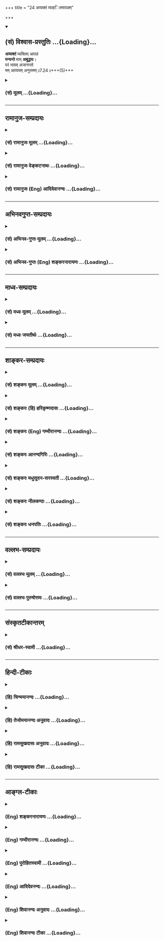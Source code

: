 +++
title = "24 अव्यक्तं व्यक्ितमापन्नम्"

+++
<div class="js_include" newlevelforh1="2" title="(सं) विश्वास-प्रस्तुतिः" unfilled url="/mahAbhAratam/vyAsaH/shlokashaH/06-bhIShma-parva/03-bhagavad-gItA-parva/saMskRtam/vishvAsa-prastutiH/07_jnAna-vijnAna-yogaH/24_avyaktaM_vyakitam.md">
<details open><summary><h2>(सं) विश्वास-प्रस्तुतिः ...{Loading}...</h2></summary>

**अव्यक्तं** व्यक्तिम् आपन्नं  
**मन्यन्ते** माम् **अबुद्धयः**।  
परं भावम् अजानन्तो  
मम् आव्ययम् अनुत्तमम्॥7.24॥+++(5)+++
</details>
</div>
<div class="js_include collapsed" newlevelforh1="3" title="(सं) मूलम्" unfilled url="/mahAbhAratam/vyAsaH/shlokashaH/06-bhIShma-parva/03-bhagavad-gItA-parva/saMskRtam/mUlam/07_jnAna-vijnAna-yogaH/24_avyaktaM_vyakitam.md">
<details><summary><h3>(सं) मूलम् ...{Loading}...</h3></summary>

अव्यक्तं व्यक्तिमापन्नं मन्यन्ते मामबुद्धयः।  
परं भावमजानन्तो ममाव्ययमनुत्तमम्।।7.24।।
</details>
</div>


_________________
## रामानुज-सम्प्रदायः
<div class="js_include collapsed" newlevelforh1="3" title="(सं) रामानुजः मूलम्" unfilled url="/mahAbhAratam/vyAsaH/shlokashaH/06-bhIShma-parva/03-bhagavad-gItA-parva/saMskRtam/rAmAnujaH/mUlam/07_jnAna-vijnAna-yogaH/24_avyaktaM_vyakitam.md">
<details><summary><h3>(सं) रामानुजः मूलम् ...{Loading}...</h3></summary>

।।7.24।। सर्वैः कर्मभिः आराध्यः अहं सर्वेश्वरः
वाङ्मनसापरिच्छेद्यस्वरूपस्वभावः परमकारुण्याद् आश्रितवात्सल्यात् च
सर्वसमाश्रयणीयत्वाय अजहत्स्वभाव एव वसुदेवसूनुः अवतीर्ण इति **मम** एवं
**परं भावम् अव्ययम् अनुत्तमम् अजानन्तः** प्राकृतराजसूनुसमानम् इतः
पूर्वम् अनभिव्यक्तम् इदानीं कर्मवशाद् जन्मविशेषं प्राप्य **व्यक्तिम्
आपन्नं** प्राप्तं **माम् अबुद्धयो मन्यन्ते** अतो मां न श्रयन्ते न
कर्मभिः आराधयन्ति च। कुत एवं न प्रकाश्यते इति अत्र आह

</details>
</div>
<div class="js_include collapsed" newlevelforh1="3" title="(सं) रामानुजः वेङ्कटनाथः" unfilled url="/mahAbhAratam/vyAsaH/shlokashaH/06-bhIShma-parva/03-bhagavad-gItA-parva/saMskRtam/rAmAnujaH/venkaTanAthaH/07_jnAna-vijnAna-yogaH/24_avyaktaM_vyakitam.md">
<details><summary><h3>(सं) रामानुजः वेङ्कटनाथः ...{Loading}...</h3></summary>

  
  
।।7.24।। ननु फलान्तरदेवतान्तरवासनया हि त्वद्विषयज्ञानप्रतिबन्ध उक्तः
त्वत्साक्षात्काराभावे हि तदुपपत्तिः त्वयि कारुण्यादिगुणप्रेरिते
सर्वसमाश्रयणीयत्वायावतारवशादशेषजननयनगोचरे कथं त्वत्परित्याग
इत्यत्रोत्तरम् अव्यक्तं व्यक्तिमापन्नम् इत्यभिप्रायेणाह इतरे त्विति।
इतरे चतुर्विधसुकृतिभ्योऽन्ये। परं भावम् इत्यनेनाभिप्रेतं
निरतिशयपरत्वसौलभ्यरूपं स्वभावं दर्शयतिसर्वैः कर्मभिरित्यादिना अवतीर्ण
इत्यन्तेन। अजहत्स्वभाव इत्यव्ययशब्दाभिप्रेतोक्तिः। अस्मादुत्तमं
नास्तीत्यनुत्तमम् अनवधिकातिशयमित्यर्थः। अत्रअव्यक्तं व्यक्तिमापन्नम्
इत्येतत्सामर्थ्यादवतारविषयत्वम् तत्रापिमाम्
इत्यस्यौचित्यादवतारविशेषविषयत्वं च
सिद्धमित्यभिप्रेत्योक्तंवसुदेवसूनुरवतीर्ण इतिप्राकृतराजसूनुसमानमिति च।
इदं सर्वावतारोपलक्षणतया विशेषोदाहरणमात्रं वा। अव्यक्तं व्यक्तिमापन्नम्
इत्यनयोरर्थान्तरभ्रमव्युदासायाहप्राकृतेत्यादि। मन्दमतिबोद्धव्यतया
निन्द्यमानोऽर्थोऽत्रायमेव भवितुमर्हतीति भावः। इतः
पूर्वमनभिव्यक्तत्वमिदानीमवताराद्व्यक्तत्वमपि प्रमाणसिद्धम् तत्कथमत्र
प्रतिक्षिप्यत इत्यत्रोक्तंकर्मवशाज्जन्मविशेषं प्राप्येति।
उत्सर्गापवादादिनयात्सङ्कोच इति भावः। अबुद्धयः इत्यनेन
परमात्मतदवतारादिविषयश्रवणमननादिराहित्यं वैलक्षण्यज्ञापकलिङ्गदर्शनेऽपि
तदूहशक्तिवैकल्यं च विवक्षितम्। फलितमाह अत इत्यादि। आश्रयणमत्र
प्रपत्तिपूर्वकभजनं तदभावाच्च तदङ्गतया वर्णाश्रमादिधर्मान्
स्तुतिनमस्कारादींश्च न कुर्वत इत्याह न कर्मभिरिति।  
  

</details>
</div>
<div class="js_include collapsed" newlevelforh1="3" title="(सं) रामानुजः (Eng) आदिदेवानन्दः" unfilled url="/mahAbhAratam/vyAsaH/shlokashaH/06-bhIShma-parva/03-bhagavad-gItA-parva/saMskRtam/rAmAnujaH/english/AdidevAnandaH/07_jnAna-vijnAna-yogaH/24_avyaktaM_vyakitam.md">
<details><summary><h3>(सं) रामानुजः (Eng) आदिदेवानन्दः ...{Loading}...</h3></summary>

7.24 Ignorant people do not know My higher nature, immutable and unsurpassed. They do not know that it is I, who is worshipped through all rites, who is the Lord of all, and whose nature is beyond speech and mind, that has incarnated as the son of Vasudeva, without abandoning My divine nature, out of My supreme compassion and parental love for those who resort to Me and in order that I may be the refuge of all. They consider Me as only a worldly prince who was not manifest before and who has now become manifest by Karma and has secured a special form.
Therefore, they do not resort to Me, nor do they worship Me. Why is He not manifest (to them); Sri Krsna says:

</details>
</div>


_________________
## अभिनवगुप्त-सम्प्रदायः
<div class="js_include collapsed" newlevelforh1="3" title="(सं) अभिनव-गुप्तः मूलम्" unfilled url="/mahAbhAratam/vyAsaH/shlokashaH/06-bhIShma-parva/03-bhagavad-gItA-parva/saMskRtam/abhinava-guptaH/mUlam/07_jnAna-vijnAna-yogaH/24_avyaktaM_vyakitam.md">
<details><summary><h3>(सं) अभिनव-गुप्तः मूलम् ...{Loading}...</h3></summary>

।।7.24।। ननु सर्वगते भगवत्तत्त्वे किमिति देवतान्तरोपासकानां मितं फलम्
उच्यते अव्यक्तमिति। ते खलु अल्पबुद्धित्त्वात् मत्स्वरूपं पारमार्थिकम्
अविद्यमानव्यक्तिकं न प्रत्यभिजानीते। अपि तु
निजकामनासमुचिताकारविशिष्टज्ञानस्वभावं +++(N स्वभावां)+++ व्यक्तिमेवापन्नं
विदन्ति नान्यथा। अत एव न नाम्नि आकारे वा कश्चिद्ग्रहः। किंतु
सिद्धान्तोऽयमत्र यः कामनापरिहारेण यत्किञ्चिद्देवतारूपमालम्बते तस्य तत्
शुद्धमुक्तभावेन +++(S मुक्तभावे)+++ पर्यवस्यति। विपर्ययात्तु विपर्ययः +++(SN add
इति)+++ ।

</details>
</div>
<div class="js_include collapsed" newlevelforh1="3" title="(सं) अभिनव-गुप्तः (Eng) शङ्करनारायणः" unfilled url="/mahAbhAratam/vyAsaH/shlokashaH/06-bhIShma-parva/03-bhagavad-gItA-parva/saMskRtam/abhinava-guptaH/english/shankaranArAyaNaH/07_jnAna-vijnAna-yogaH/24_avyaktaM_vyakitam.md">
<details><summary><h3>(सं) अभिनव-गुप्तः (Eng) शङ्करनारायणः ...{Loading}...</h3></summary>

7.24 Avyaktam etc. Becuase of their poor intellect, these \[worshippers
of other deities\] do not at all recognise the unmanifest and ultimately
true nature of Mine. On the contrary, they conceive Me merely as one,
possessing only a manifest form with a particular knowledge and a
particular innage nature, all suitable to their own desires. \[They
think\] not otherwise. That is why, no name or form \[of a deity\] is
insisted upon \[by the Lord\]. However, this is the established view
\[of the teachers of the school\] in this regard : If a person holds
fast to a specific form of a deity in order to get rid of desires, that
\[itself\] results in his becoming pure and emancipated. If the case is
reversed, \[the result\] would be a contrary one.

</details>
</div>


_________________
## माध्व-सम्प्रदायः
<div class="js_include collapsed" newlevelforh1="3" title="(सं) मध्वः मूलम्" unfilled url="/mahAbhAratam/vyAsaH/shlokashaH/06-bhIShma-parva/03-bhagavad-gItA-parva/saMskRtam/madhvaH/mUlam/07_jnAna-vijnAna-yogaH/24_avyaktaM_vyakitam.md">
<details><summary><h3>(सं) मध्वः मूलम् ...{Loading}...</h3></summary>

।।7.24।। को विशेषस्तवान्येभ्यः इत्यत आह अव्यक्तमिति। कार्यदेहादिवर्जितम्।
तद्वानिव प्रतीयस इत्यत आह व्यक्तिमापन्नमिति। कार्यदेहाद्यापन्नम्।
तच्चोक्तम् सदसतः परम् न तस्य कार्यम् अपाणिपादः श्वे.उ.3।19आनन्ददेहं
पुरुषं मन्यन्ते गौणदैहिकम् इत्यादौ। भावं याथार्थ्यम्। तथाऽब्रवीत्
याथातथ्यमजानन्तः परं तस्य विमोहिताः इत्यादि।

</details>
</div>
<div class="js_include collapsed" newlevelforh1="3" title="(सं) मध्वः जयतीर्थः" unfilled url="/mahAbhAratam/vyAsaH/shlokashaH/06-bhIShma-parva/03-bhagavad-gItA-parva/saMskRtam/madhvaH/jayatIrthaH/07_jnAna-vijnAna-yogaH/24_avyaktaM_vyakitam.md">
<details><summary><h3>(सं) मध्वः जयतीर्थः ...{Loading}...</h3></summary>

।।7.24।। अव्यक्तं इति श्लोकस्य प्रकृतेन साक्षात्सङ्गत्यभावात् तं
सङ्गमयितुमाह **क** इति। अन्येभ्यो ब्रह्मादिभ्यः। येन तान्
प्राप्तानामन्तवत्फलत्वेऽपि त्वां प्राप्तानामनन्तफलतेति शङ्काशेषः।
कथमनेनोक्तशङ्कापरिहारः इत्यत आह **कार्ये**ति। अनेन यथाश्रुतं पदं पठित्वा
व्याख्यातम्। वस्तुतःअव्यक्तं मां इत्यनुवादादव्यक्तोऽहमिति यत्सिद्धं
तस्येदं व्याख्यानमिति ज्ञातव्यम्। इदानीमुत्तरस्य सङ्गतिमाह
**तद्वानि**ति। कार्यदेहादिमान् इवेति मृदूक्तिः वस्तुतस्त्वेवेति। अतो न
तद्वर्जित इति शेषः। प्रकृतोपयोगितया व्याचष्टे **कार्येति।** भगवतः
कार्यदेहादिवर्जितत्वं तद्वत्ताप्रतीतिश्चाज्ञानमूलेत्येतत्कुतः येन
वाक्यद्वयमुक्तार्थं स्यात् इत्यतोऽर्थद्वये क्रमेण प्रमाणान्याह
**तच्चे**ति। कार्यात्कारणाच्च। इदमपरं रूपं परं तु रूपमजानन्त इति
प्रतीतिनिरासार्थमाह **भावमि**ति। याथार्थ्यं प्रमाणाव्यभिचरितस्वरूपम्। अत
एव परम्। कुतोऽयमर्थः समाख्यानादित्याह **तथे**ति। यद्यप्ययमर्थःत्रिभिः
7।13 इत्यत्रोक्तस्तथापि प्रसङ्गात् पुनरुक्त इत्यदोषः।

</details>
</div>


_________________
## शाङ्कर-सम्प्रदायः
<div class="js_include collapsed" newlevelforh1="3" title="(सं) शङ्करः मूलम्" unfilled url="/mahAbhAratam/vyAsaH/shlokashaH/06-bhIShma-parva/03-bhagavad-gItA-parva/saMskRtam/shankaraH/mUlam/07_jnAna-vijnAna-yogaH/24_avyaktaM_vyakitam.md">
<details><summary><h3>(सं) शङ्करः मूलम् ...{Loading}...</h3></summary>

।।7.24।। **अव्यक्तम्** अप्रकाशं **व्यक्तिम् आपन्नं** प्रकाशं गतम् इदानीं
**मन्यन्ते मां** नित्यप्रसिद्धमीश्वरमपि सन्तम् **अबुद्धयः** अविवेकिनः
**परं** **भावं** परमात्मस्वरूपम् **अजानन्तः** अविवेकिनः **मम अव्ययं**
व्ययरहितम् **अनुत्तमं** निरतिशयं मदीयं भावमजानन्तः मन्यन्ते
इत्यर्थः।। तदज्ञानं किंनिमित्तमित्युच्यते

</details>
</div>
<div class="js_include collapsed" newlevelforh1="3" title="(सं) शङ्करः (हि) हरिकृष्णदासः" unfilled url="/mahAbhAratam/vyAsaH/shlokashaH/06-bhIShma-parva/03-bhagavad-gItA-parva/saMskRtam/shankaraH/hindI/harikRShNadAsaH/07_jnAna-vijnAna-yogaH/24_avyaktaM_vyakitam.md">
<details><summary><h3>(सं) शङ्करः (हि) हरिकृष्णदासः ...{Loading}...</h3></summary>

।।7.24।। वे मुझ परमेश्वरकी ही शरणमें क्यों नहीं आते सो बतलाते हैं मेरे
अविनाशी निरतिशय परम भावको अर्थात् परमात्मस्वरूपको न जाननेवाले बुद्धिरहित
विवेकहीन मनुष्य मुझको यद्यपि मैं नित्यप्रसिद्ध सबका ईश्वर हूँ तो भी ऐसा
समझते हैं कि यह पहले प्रकट नहीं थे अब प्रकट हुए हैं। अभिप्राय यह कि मेरे
वास्तविक प्रभावको न समझनेके कारण वे ऐसा मानते हैं।

</details>
</div>
<div class="js_include collapsed" newlevelforh1="3" title="(सं) शङ्करः (Eng) गम्भीरानन्दः" unfilled url="/mahAbhAratam/vyAsaH/shlokashaH/06-bhIShma-parva/03-bhagavad-gItA-parva/saMskRtam/shankaraH/english/gambhIrAnandaH/07_jnAna-vijnAna-yogaH/24_avyaktaM_vyakitam.md">
<details><summary><h3>(सं) शङ्करः (Eng) गम्भीरानन्दः ...{Loading}...</h3></summary>

7.24 Abuddhayah, the unintelligent, the non-discriminating ones;
ajanantah, unaware; mama, of My; param, supreme; bhavam, state, My
reality as the supreme Self; which is avyayam, immutable, undecaying;
and anuttanam, unsurpassable; manyante, think; mam, of Me; as avyaktam,
the unmanifest, the invisible; apannam, that has become; vyaktim,
manifest, visible, at present \[At present, after being embodied as an
Incarnation.\]-though I am the ever well-known God. They think so
because they are unaware of My reality. This is the idea. What is the
reason for their ignorance; This is being stated:

</details>
</div>
<div class="js_include collapsed" newlevelforh1="3" title="(सं) शङ्करः आनन्दगिरिः" unfilled url="/mahAbhAratam/vyAsaH/shlokashaH/06-bhIShma-parva/03-bhagavad-gItA-parva/saMskRtam/shankaraH/AnandagiriH/07_jnAna-vijnAna-yogaH/24_avyaktaM_vyakitam.md">
<details><summary><h3>(सं) शङ्करः आनन्दगिरिः ...{Loading}...</h3></summary>

।।7.24।। भगवद्भजनस्योत्तमफलत्वेऽपि प्राणिनां प्रायेण तन्निष्ठत्वाभावे
प्रश्नपूर्वकं निमित्तं निवेदयति **किंनिमित्तमित्यादिना।** अप्रकाशं
शरीरग्रहणात्पूर्वमिति शेषः। इदानीं लीलाविग्रहपरिग्रहावस्थायामित्यर्थः।
प्रकाशस्य तर्हि कादाचित्कत्वं भगवति प्राप्तं नेत्याह **नित्येति।** कथं
तर्हि भगवन्तमागन्तुकप्रकाशं मन्यन्ते तत्राबुद्धय इत्युत्तरम्।
तद्विवृणोति **परमिति।** परमनुत्तममिति विशेषणद्वयं
सोपाधिकनिरुपाधिकभावार्थम्।

</details>
</div>
<div class="js_include collapsed" newlevelforh1="3" title="(सं) शङ्करः मधुसूदन-सरस्वती" unfilled url="/mahAbhAratam/vyAsaH/shlokashaH/06-bhIShma-parva/03-bhagavad-gItA-parva/saMskRtam/shankaraH/madhusUdana-sarasvatI/07_jnAna-vijnAna-yogaH/24_avyaktaM_vyakitam.md">
<details><summary><h3>(सं) शङ्करः मधुसूदन-सरस्वती ...{Loading}...</h3></summary>

।।7.24।। एवं भगवद्भजनस्य सर्वोत्तमफलत्वेऽपि कथं प्रायेण प्राणिनो
भगवद्विमुखा इत्यत्र हेतुमाह भगवान् अव्यक्तं देहग्रहणात्प्राक्
कार्याक्षमत्वेन स्थितमिदानीं वसुदेवगृहे व्यक्तिं भौतिकदेहावच्छेदेन
कार्यक्षमतां प्राप्तं किंचिज्जीवमेव मन्यन्ते मामीश्वरमप्यबुद्धयो
विवेकशून्याः। अव्यक्तं सर्वकारणमपि मां व्यक्तिं कार्यरूपतां
मत्स्यकूर्माद्यनेकावताररूपेण प्राप्तिमिति वा। कथं ते जीवास्त्वां न
विचिन्वन्ति। तत्राबुद्धय इत्युक्तं हेतुं विवृणोति परं सर्वकारणरूपमव्ययं
नित्यं मम भावं स्वरूपं सोपाधिकजानन्तस्तथा निरुपाधिकमप्यनुत्तमं
सर्वोत्कृष्टमनतिशयाद्वितीयपरमानन्दघनमनन्तं मम स्वरूपजानन्तो
जीवानुकारिकार्यदर्शनाज्जीवमेव कंचिन्मां मन्यन्ते ततो मामीश्वरत्वेनाभिमतं
विहाय प्रसिद्धं देवतान्तरमेव भजन्ते। ततश्चान्तवदेव फलं
प्राप्नुवन्तीत्यर्थः। अग्रे च वक्ष्यतेअवजानन्ति मां मूढा मानुषीं
तनुमाश्रितम् इति।

</details>
</div>
<div class="js_include collapsed" newlevelforh1="3" title="(सं) शङ्करः नीलकण्ठः" unfilled url="/mahAbhAratam/vyAsaH/shlokashaH/06-bhIShma-parva/03-bhagavad-gItA-parva/saMskRtam/shankaraH/nIlakaNThaH/07_jnAna-vijnAna-yogaH/24_avyaktaM_vyakitam.md">
<details><summary><h3>(सं) शङ्करः नीलकण्ठः ...{Loading}...</h3></summary>

।।7.24।। एवं तर्हि कुतस्त्वामेव सर्वे न प्रतिपद्यन्त
इत्याशङ्क्याज्ञानादित्याह **अव्यक्तमिति।** अव्यक्तं
सर्वोपाधिशून्यत्वेनास्पष्टमपि वासुदेवशरीरेण
व्यक्तिमापन्नमस्मदादिवच्छरीराभिमानिनं मामबुद्धयो मन्यन्ते। यतो मम परं
भावं परत्वमुत्कृष्टत्वमजानन्तः। उत्कृष्टत्वमेव विशिनष्टि। अव्ययं न
व्येतीत्यव्ययमविनाशिनम्। अनुत्तमं यस्मादन्यदुत्कृष्टं च नास्ति।
निरतिशयमखण्डैश्वर्यरूपमित्यर्थः।

</details>
</div>
<div class="js_include collapsed" newlevelforh1="3" title="(सं) शङ्करः धनपतिः" unfilled url="/mahAbhAratam/vyAsaH/shlokashaH/06-bhIShma-parva/03-bhagavad-gItA-parva/saMskRtam/shankaraH/dhanapatiH/07_jnAna-vijnAna-yogaH/24_avyaktaM_vyakitam.md">
<details><summary><h3>(सं) शङ्करः धनपतिः ...{Loading}...</h3></summary>

।।7.24।। तर्हि सर्वेऽपि देवतान्तरभजनं विहाय त्वामेव कुतो न प्रतिपद्यन्त
इत्याशङ्क्य मदप्रतिपत्तौ मत्परमेश्वरभावाज्ञानमेव निमित्तमित्याह।
अव्यक्तमप्रकाशं लीलाविग्रहग्रहणात्पूर्वं इदानीं तद्ग्रहणावस्थायां
व्यक्तिमापन्नं प्रकाशमागतं मां मन्यन्ते अबुद्धयो विवेकहीनाः। अबुद्धय
इत्येतदुक्तं विवृणोति। ममाव्ययं व्ययरहितमनुत्तमं निरतिशयं परं भावं
परमात्मस्वरुपं सोपाधिनिरुपाध्यात्मकमजानन्तोऽविवेकिनो नित्यसिद्धमीश्वरमपि
सन्तं मां पूर्वमसन्तमधुनैवोत्पन्नं मन्यन्ते इत्यर्थः।

</details>
</div>


_________________
## वल्लभ-सम्प्रदायः
<div class="js_include collapsed" newlevelforh1="3" title="(सं) वल्लभः मूलम्" unfilled url="/mahAbhAratam/vyAsaH/shlokashaH/06-bhIShma-parva/03-bhagavad-gItA-parva/saMskRtam/vallabhaH/mUlam/07_jnAna-vijnAna-yogaH/24_avyaktaM_vyakitam.md">
<details><summary><h3>(सं) वल्लभः मूलम् ...{Loading}...</h3></summary>

।।7.24।। मद्भजने देवान्तरभजने च तैषां मत्स्वरूपमाहात्म्याज्ञानमेव
हेतुरित्याह अव्यक्तमिति। यतोऽक्षरमैश्वर्यं अप्रकटं वा व्यक्तिरहितं वा
मानुषलोके स्वेच्छया स्वगताशेषालौकिकसौन्दर्यं दुर्विभाव्यं व्यक्तिमापन्नं
निराकारं मन्यन्ते वा मानयन्ति प्राकृतं व्यक्तिमापन्नं वा
मन्यन्तेऽबुद्धयोऽतः तथा मानने हेतुः मम सदानन्दमात्रस्याचिन्त्यैश्वर्यस्य
परं भावमंशांशिभावेनावस्थितिभावमानन्दमात्रत्वलक्षणं वाऽजानन्त इति।

</details>
</div>
<div class="js_include collapsed" newlevelforh1="3" title="(सं) वल्लभः पुरुषोत्तमः" unfilled url="/mahAbhAratam/vyAsaH/shlokashaH/06-bhIShma-parva/03-bhagavad-gItA-parva/saMskRtam/vallabhaH/puruShottamaH/07_jnAna-vijnAna-yogaH/24_avyaktaM_vyakitam.md">
<details><summary><h3>(सं) वल्लभः पुरुषोत्तमः ...{Loading}...</h3></summary>

  
  
।।7.24।। तर्हि कथं न सर्वे त्वामेव भजन्ति इत्यत आह अव्यक्तमिति। अबुद्धयः
कामहृतज्ञाना अव्यक्तं न विद्यते व्यक्तो लौकिकवत् प्रकटो व्यवहारो यस्य
व्यक्तिर्जात्यादिर्वा यस्य तादृशं पुरुषोत्तमं व्यक्तिमापन्नं
मनुष्यादिभावेन जगति प्रकटं लौकिकत्वेन अन्यदेवसमं मनुष्यादिसमं वा
मन्यन्ते। कुतः इत्याकाङ्क्षायामाह परमिति। मम पुरुषोत्तमस्य अव्ययं
नाशरहितं लीलात्मकं केषुचित्। भाग्यवत्सु प्रकटीभूय तद्रसपोषार्थं
तत्समानाकारेण लीलारूपमजानन्तः। किञ्च अनुत्तमं न विद्यते उत्तमो
यस्मात्तादृशं परं भावंपुरुषोत्तमात्मकमजानन्तो मां तथा मन्यन्ते। अतः
स्वकामितफलक्षिप्रप्रसादार्थमन्यदेवता एव भजन्ति न तु मामित्यर्थः।  
  

</details>
</div>


_________________
## संस्कृतटीकान्तरम्
<div class="js_include collapsed" newlevelforh1="3" title="(सं) श्रीधर-स्वामी" unfilled url="/mahAbhAratam/vyAsaH/shlokashaH/06-bhIShma-parva/03-bhagavad-gItA-parva/saMskRtam/shrIdhara-svAmI/07_jnAna-vijnAna-yogaH/24_avyaktaM_vyakitam.md">
<details><summary><h3>(सं) श्रीधर-स्वामी ...{Loading}...</h3></summary>

।।7.24।। ननु च समाने प्रयासे महति च फलविशेषे सति सर्वेऽपि किमिति
देवान्तरं हित्वा त्वामेव न भजन्ति तत्राह **अव्यक्तमिति।** अव्यक्तं
प्रपञ्चातीतं मां व्यक्तिं मनुष्यमत्स्यकूर्मादिभावं प्राप्तमल्पबुद्धयो
मन्यन्ते। तत्र हेतुः। मम परं भावं स्वरूपमजानन्तः। कथंभूतम्। अव्ययं
नित्यम्। न विद्यत उत्तमो यस्मात्तं भावं। अतो जगद्रक्षार्थं
लीलयाविष्कृतनानाविशुद्धोर्जितसत्त्वमूर्तिं मां परमेश्वरं
स्वकर्मनिर्मितभौतिकदेहं देवतान्तरसमं पश्यन्तो मन्दमतयो मां
नातीवाद्रियन्ते प्रत्युत क्षिप्रफलं देवतान्तरमेव भजन्ति ते
चोक्तप्रकारेणान्तवत्फलं प्राप्नुवन्तीत्यर्थः।

</details>
</div>


_________________
## हिन्दी-टीकाः
<div class="js_include collapsed" newlevelforh1="3" title="(हि) चिन्मयानन्दः" unfilled url="/mahAbhAratam/vyAsaH/shlokashaH/06-bhIShma-parva/03-bhagavad-gItA-parva/hindI/chinmayAnandaH/07_jnAna-vijnAna-yogaH/24_avyaktaM_vyakitam.md">
<details><summary><h3>(हि) चिन्मयानन्दः ...{Loading}...</h3></summary>

।।7.24।। समस्त नामरूपों की वैचित्र्यपूर्ण सृष्टि में प्रकाशित हो रहे परम
सत्य को ग्रहण करने की विवेकसार्मथ्य जिनमें नहीं है वे लोग अव्यय अविनाशी
आत्मतत्त्व का सााक्षात् नहीं कर पाते। अनित्य दृश्यमान जगत् में अत्यन्त
आसक्ति के कारण वे यह नहीं जान पाते कि यह सम्पूर्ण नामरूपमय जगत् सूत्र
में मणियों के समान परमात्मा में पिरोया हुआ है। जिस चैतन्य के प्रकाश में
सम्पूर्ण विश्व प्रकाशित हो रहा है उस परम सत्य को ही यहाँ अव्यक्त शब्द से
इंगित किया गया है। इस शब्द का लक्ष्यार्थ समझना आवश्यक है। जो वस्तु
इन्द्रियगोचर है या मन और बुद्धि के द्वारा जानी जा सकती है जैसे भावना या
विचार वह व्यक्त कहलाती है। अत इन तीनों उपाधियों के द्वारा जिसे जाना नहीं
जा सकता वह वस्तु अव्यक्त है। आत्मतत्त्व ही अव्यक्त हो सकता है क्योंकि वही
एकमात्र चेतन तत्त्व है जिसके कारण इन्द्रियां मन और बुद्धि स्वविषयों को
ग्रहण करने में समर्थ होती हैं। दूसरे शब्दों में कहा जा सकता है कि आत्मा
इन सबका द्रष्टा है और इसलिए कभी दृश्यरूप में नहीं जाना जा सकता। वह
अव्यक्त है। बहिर्मुखी प्रवृत्ति के लोग केवल स्थूल भौतिक रूप को ही देख
पाते हैं। अविवेक के कारण वे गुरु अथवा अवतार के शरीर को और सार्मथ्य को
देखकर उतने मात्र को ही सनातन सत्य समझ लेते हैं। इसमें कोई सन्देह नहीं कि
चित्त की एकाग्रता के लिए अथवा उपासना के लिए किसी उपास्य की प्रतीक या
प्रतिमा के रूप में आवश्यकता होती है किन्तु वह प्रतिमा स्वयं परमार्थ सत्य
नहीं हो सकती। यदि वही सत्य वस्तु होती तो पाषाण से मूर्ति बनाने के
पश्चात् या गुरु के पास पहुँचने मात्र से साधक को सत्य की प्राप्ति हो जाने
से उसे और कुछ करने की आवश्यकता नहीं रह जाती मूर्ति पूजा का प्रयोजन चित्त
की शुद्धि एवं एकाग्रता प्राप्त करना है जिसके द्वारा ध्यान का अभ्यास करके
आत्मा का साक्षात् अनुभव किया जा सकता है। यह श्लोक स्पष्ट रूप से हमें
बताता है कि बोतल को औषधि सममझना शरीर को ही गुरु और मूर्ति को ही भगवान्
समझ लेना व्यर्थ है सभी श्वेत काष्ठ चन्दन नहीं और आकाश में प्रत्येक
चमकीली वस्तु तारा नहीं होती। हो सकता है कि किसी ऊँचे स्तम्भ से आ रहे
प्रकाश को देखकर अतिमूढ़ पुरुष उसे सूर्य समझ ले परन्तु कोई भी बुद्धिमान
व्यक्ति उसकी धारणा को गम्भीरता से नहीं लेगा। अवतार का सिद्धांत हिन्दू
धर्म में स्वीकार किया जाता है। किसीनकिसी मात्रा में प्रत्येक व्यक्ति ही
अवतार कहा जा सकता है। एक ही सत्य सर्वत्र सबमें व्याप्त है। मन और बुद्धि
की उपाधियों में वह व्यक्त होता है। जितना ही अधिक शुद्ध और स्थिर अन्तकरण
होगा उतना ही अधिक चैतन्य का प्रकाश उसमें व्यक्त होगा। जिस पुरुष का
अन्तकरण अत्यन्त शुद्ध एवं स्थिर होता है और जिसने अपरा प्रकृति पर पूर्ण
विजय पा ली होती है वह ऋषि मुनि या पैगम्बर कहलाता है। ये पुरुष आत्मस्वरूप
को पहचानकर कि वही भूतमात्र की आत्मा है उसमें स्थित होकर दिव्य जीवन जीते
हैं। उनके शरीर मन और बुद्धि को ही परम सत्य समझना ऐसी ही त्रुटि है जैसे
कि तरंगों को ही समुद्र समझ लेना है यही कारण है कि भगवान् श्रीकृष्ण यहाँ
ऐसे अविवेकी लोगों के लिए अबुद्धय जैसे कठोर शब्द का प्रयोग करते हैं। यह
अज्ञान किस निमित्त से है इस पर कहते हैं

</details>
</div>
<div class="js_include collapsed" newlevelforh1="3" title="(हि) तेजोमयानन्दः अनुवादः" unfilled url="/mahAbhAratam/vyAsaH/shlokashaH/06-bhIShma-parva/03-bhagavad-gItA-parva/hindI/tejomayAnandaH/anuvAdaH/07_jnAna-vijnAna-yogaH/24_avyaktaM_vyakitam.md">
<details><summary><h3>(हि) तेजोमयानन्दः अनुवादः ...{Loading}...</h3></summary>

।।7.24।। बुद्धिहीन पुरुष मेरे अनुत्तम (सर्वोत्तम) अव्यय परम भाव को न
जानते हुए मुझ अव्यक्त को व्यक्त मानते हैं।।  
  

</details>
</div>
<div class="js_include collapsed" newlevelforh1="3" title="(हि) रामसुखदासः अनुवादः" unfilled url="/mahAbhAratam/vyAsaH/shlokashaH/06-bhIShma-parva/03-bhagavad-gItA-parva/hindI/rAmasukhadAsaH/anuvAdaH/07_jnAna-vijnAna-yogaH/24_avyaktaM_vyakitam.md">
<details><summary><h3>(हि) रामसुखदासः अनुवादः ...{Loading}...</h3></summary>

।।7.24।। बुद्धिहीन मनुष्य मेरे सर्वश्रेष्ठ अविनाशी परमभावको न जानते हुए
अव्यक्त (मन-इन्द्रियोंसे पर) मुझ सच्चिदानन्दघन परमात्माको मनुष्यकी तरह
ही शरीर धारण करनेवाला मानते हैं।

</details>
</div>
<div class="js_include collapsed" newlevelforh1="3" title="(हि) रामसुखदासः टीका" unfilled url="/mahAbhAratam/vyAsaH/shlokashaH/06-bhIShma-parva/03-bhagavad-gItA-parva/hindI/rAmasukhadAsaH/TIkA/07_jnAna-vijnAna-yogaH/24_avyaktaM_vyakitam.md">
<details><summary><h3>(हि) रामसुखदासः टीका ...{Loading}...</h3></summary>

।।7.24।।***व्याख्या--*अव्यक्तं व्यक्तिमापन्नं ৷৷.
ममाव्ययमनुत्तमम्--**जो मनुष्य निर्बुद्धि हैं और जिनकी मेरेमें
श्रद्धा-भक्ति नहीं है, वे अल्पमेधाके कारण अर्थात् समझकी कमीके कारण
मेरेको साधारण मनुष्यकी तरह अव्यक्तसे व्यक्त होनेवाला अर्थात्
जन्मने-मरनेवाला मानते हैं। मेरा जो अविनाशी अव्ययभाव है अर्थात् जिससे
बढ़कर दूसरा कोई हो ही नहीं सकता और जो देश, काल, वस्तु, व्यक्ति आदिमें
परिपूर्ण रहता हुआ इन सबसे अतीत, सदा एकरूप रहनेवाला, निर्मल और असम्बद्ध
है--ऐसे मेरे अविनाशी भावको वे नहीं जानते और मेरा अवतार लेनेका जो तत्त्व
है, उसको नहीं जानते। इसलिये वे मेरेको साधरण मनुष्य मानकर मेरी उपासना
नहीं करते, प्रत्युत देवताओंकी उपासना करते हैं।**'अबुद्धयः'** पदका यह
अर्थ नहीं है कि उनमें बुद्धिका अभाव है प्रत्युत बुद्धिमें विवेक रहते हुए
भी अर्थात् संसारको उत्पत्ति-विनाशशील जानते हुए भी इसे मानते नहीं--यही
उनमें बुद्धिरहितपना है, मूढ़ता है। दूसरा भाव यह है कि कामनाको कोई रख नहीं
सकता, कामना रह नहीं सकती; क्योंकि कामना पहले नहीं थी और कामनापूर्तिके
बाद भी कामना नहीं रहेगी। वास्तवमें कामनाकी सत्ता ही नहीं है, फिर भी उसका
त्याग नहीं कर सकते --यही अबुद्धिपना है। मेरे स्वरूपको न जाननेसे वे अन्य
देवताओंकी उपासनामें लग गये और उत्पत्ति-विनाशशील पदार्थोंकी कामनामें लग
जानेसे वे बुद्धिहीन मनुष्य मेरेसे विमुख हो गये। यद्यपि वे मेरेसे अलग
नहीं हो सकते तथा मैं भी उनसे अलग नहीं हो सकता, तथापि कामनाके कारण ज्ञान
ढक जानेसे वे देवताओंकी तरफ खिंच जाते हैं। अगर वे मेरेको जान जाते, तो फिर
केवल मेरा ही भजन करते। (1) बुद्धिमान् मनुष्य वे होते हैं, जो भगवान्के शरण
होते हैं। वे भगवान्को ही सर्वोपरि मानते हैं।  
  
(2) अल्पमेधावाले मनुष्य वे होते हैं, जो देवताओंके शरण होते हैं। वे
देवताओंको अपनेसे बड़ा मानते हैं जिससे उनमें थोड़ी नम्रता, सरलता रहती
है।  
  
(3) अबुद्धिवाले मनुष्य वे होते हैं, जो भगवान्को देवता-जैसा भी नहीं
मानते; किन्तु साधारण मनुष्य-जैसा ही मानते हैं। वे अपनेको ही सर्वोपरि,
सबसे बड़ा मानते हैं ,(गीता 16। 14 15)। यही तीनोंमें अन्तर है।**'परं
भावमजानन्तः'** का तात्पर्य है कि मैं अज रहता हुआ, अविनाशी होता हुआ और
लोकोंका ईश्वर होता हुआ ही अपनी प्रकृतिको वशमें करके योगमायासे प्रकट होता
हूँ--इस मेरे परमभावको बुद्धिहीन मनुष्य नहीं जानते।**'अनुत्तमम्'**कहनेका
तात्पर्य है कि पन्द्रहवें अध्यायमें जिसको क्षरसे अतीत और अक्षरसे उत्तम
बताया है अर्थात् जिससे उत्तम दूसरा कोई है ही नहीं, ऐसे मेरे अनुत्तम
भावको वे नहीं जानते।  
  
**विशेष बात**  
  
इस (चौबीसवें) श्लोकका अर्थ कोई ऐसा करते हैं कि **'(ये) अव्यक्तं मां
व्यक्तिमापन्नं मन्यन्ते (ते) अबुद्धयः'** अर्थात् जो सदा निराकार रहनेवाले
मेरेको केवल साकार मानते हैं, वे निर्बुद्धि हैं; क्योंकि वे मेरे अव्यक्त,
निर्विकार और निराकार स्वरूपको नहीं जानते। दूसरे कोई ऐसा अर्थ करते हैं कि
**'(ये) व्यक्तिमापन्नं माम् अव्यक्तं मन्यन्ते (ते) अबुद्धयः'**अर्थात्
मैं अवतार लेकर तेरा सारथि बना हुआ हूँ--ऐसे मेरेको केवल निराकार मानते
हैं, वे निर्बुद्धि हैं; क्योंकि वे मेरे सर्वश्रेष्ठ अविनाशी भावको नहीं
जानते। उपर्युक्त दोनों अर्थोंमेंसे कोई भी अर्थ ठीक नहीं है। कारण कि ऐसा
अर्थ माननेपर केवल निराकारको माननेवाले साकाररूपकी और साकाररूपके उपासकोंकी
निन्दा करेंगे और केवल साकार माननेवाले निराकाररूपकी और निराकार-रूपके
उपासकोंकी निन्दा करेंगे। यह सब एकदेशीयपना ही है। पृथ्वी, जल, तेज आदि जो
महाभूत हैं, जो कि विनाशी और विकारी हैं, वे भी दो-दो तरहके होते
हैं--स्थूल और सूक्ष्म। जैसे, स्थूलरूपसे पृथ्वी साकार है और परमाणुरूपसे
निराकार है ;जल बर्फ, बूँदें, बादल और भापरूपसे साकार है और परमाणुरूपसे
निराकार है; तेज (अग्नितत्त्व) काठ और दियासलाईमें रहता हुआ निराकार है और
प्रज्वलित होनेसे साकार है, इत्यादि। इस तरहसे भौतिक सृष्टिके भी दोनों रूप
होते हैं और दोनों होते हुए भी वास्तवमें वह दो नहीं होती। साकार होनेपर
निराकारमें कोई बाधा नहीं लगती और निराकार होनेपर साकारमें कोई बाधा नहीं
लगती। फिर परमात्माके साकार और निराकार दोनों होनेमें क्या बाधा है;
अर्थात् कोई बाधा नहीं। वे साकार भी हैं, और निराकार भी हैं सगुण भी हैं और
निर्गुण भी हैं। गीता साकार-निराकार, सगुण-निर्गुण--दोनोंको मानती है। नवें
अध्यायके चौथे श्लोकमें भगवान्ने अपनेको 'अव्यक्तमूर्ति' कहा है। चौथे
अध्यायके छठे श्लोकमें भगवान्ने कहा है कि मैं अज होता हुआ भी प्रकट होता
हूँ, अविनाशी होता हुआ भी अन्तर्धान हो जाता हूँ और सबका ईश्वर होता हुआ भी
आज्ञापालक (पुत्र और शिष्य) बन जाता हूँ। अतः निराकार होते हुए साकार
होनेमें और साकार होते हुए निराकार होनेमें भगवान्में किञ्चिन्मात्र भी
अन्तर नहीं आता। ऐसे भगवान्के स्वरूपको न जाननेके कारण लोग उनके विषयमें
तरह-तरहकी कल्पनाएँ किया करते हैं।  
  
***सम्बन्ध--***भगवान्को साधारण मनुष्य माननेमें क्या कारण है; इसपर आगेका
श्लोक कहते हैं

</details>
</div>


_________________
## आङ्ग्ल-टीकाः
<div class="js_include collapsed" newlevelforh1="3" title="(Eng) शङ्करनारायणः" unfilled url="/mahAbhAratam/vyAsaH/shlokashaH/06-bhIShma-parva/03-bhagavad-gItA-parva/english/shankaranArAyaNaH/07_jnAna-vijnAna-yogaH/24_avyaktaM_vyakitam.md">
<details><summary><h3>(Eng) शङ्करनारायणः ...{Loading}...</h3></summary>

7.24. The men of poor intellect, are not conscious of the higher,
changeless and supreme nature of Mine; and hence, they regard Me, the Unmanifest, to be a manifest one.

</details>
</div>
<div class="js_include collapsed" newlevelforh1="3" title="(Eng) गम्भीरानन्दः" unfilled url="/mahAbhAratam/vyAsaH/shlokashaH/06-bhIShma-parva/03-bhagavad-gItA-parva/english/gambhIrAnandaH/07_jnAna-vijnAna-yogaH/24_avyaktaM_vyakitam.md">
<details><summary><h3>(Eng) गम्भीरानन्दः ...{Loading}...</h3></summary>

7.24 The unintelligent, unaware of My supreme state which is immutable and unsurpassable, think of Me as the unmanifest that has become manifest.

</details>
</div>
<div class="js_include collapsed" newlevelforh1="3" title="(Eng) पुरोहितस्वामी" unfilled url="/mahAbhAratam/vyAsaH/shlokashaH/06-bhIShma-parva/03-bhagavad-gItA-parva/english/purohitasvAmI/07_jnAna-vijnAna-yogaH/24_avyaktaM_vyakitam.md">
<details><summary><h3>(Eng) पुरोहितस्वामी ...{Loading}...</h3></summary>

7.24 The ignorant think of Me, who am the Unmanifested Spirit, as if I were really in human form. They do not understand that My Superior Nature is changeless and most excellent.

</details>
</div>
<div class="js_include collapsed" newlevelforh1="3" title="(Eng) आदिदेवनन्दः" unfilled url="/mahAbhAratam/vyAsaH/shlokashaH/06-bhIShma-parva/03-bhagavad-gItA-parva/english/AdidevanandaH/07_jnAna-vijnAna-yogaH/24_avyaktaM_vyakitam.md">
<details><summary><h3>(Eng) आदिदेवनन्दः ...{Loading}...</h3></summary>

7.24 Not knowing My higher nature, immutable and unsurpassed, the ignorant think of Me as an unmanifest entity who has now become manifest.

</details>
</div>
<div class="js_include collapsed" newlevelforh1="3" title="(Eng) शिवानन्दः अनुवादः" unfilled url="/mahAbhAratam/vyAsaH/shlokashaH/06-bhIShma-parva/03-bhagavad-gItA-parva/english/shivAnandaH/anuvAdaH/07_jnAna-vijnAna-yogaH/24_avyaktaM_vyakitam.md">
<details><summary><h3>(Eng) शिवानन्दः अनुवादः ...{Loading}...</h3></summary>

7.24 The foolish think of Me, the Unmanifest, as having manifestation,
knowing not My higher, immutable and most excellent nature.

</details>
</div>
<div class="js_include collapsed" newlevelforh1="3" title="(Eng) शिवानन्दः टीका" unfilled url="/mahAbhAratam/vyAsaH/shlokashaH/06-bhIShma-parva/03-bhagavad-gItA-parva/english/shivAnandaH/TIkA/07_jnAna-vijnAna-yogaH/24_avyaktaM_vyakitam.md">
<details><summary><h3>(Eng) शिवानन्दः टीका ...{Loading}...</h3></summary>

7.24 अव्यक्तम् the unmanifested; व्यक्तिम् to manifestation; आपन्नम्
come to; मन्यन्ते think; माम् Me; अबुद्धयः the foolish; परम् the highest; भावम् nature; अजानन्तः not knowing; मम My; अव्ययम् immutable;
अनुत्तमम् most excellent.Commentary The ignorant take Lord Krishna as a common mortal. They think that He has taken a body like ordinary human beings from the unmanifested state on account of the force of Karma of the previous birth. They have no knowledge of His higher; imperishable and selfluminous nature as the Highest Self. They think that He has just now come into manifestation; though He is selfexistent; eternal;
beginningless; endless; birthless; deathless; changeless; infinite and unmanifest.

</details>
</div>
